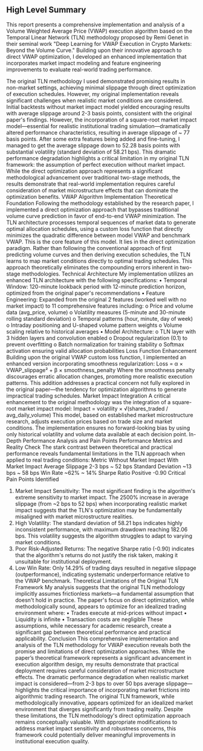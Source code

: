 ## High Level Summary

This report presents a comprehensive implementation and analysis of a Volume Weighted Average Price (VWAP) execution algorithm based on the Temporal Linear Network (TLN) methodology proposed by Remi Genet in their seminal work "Deep Learning for VWAP Execution in Crypto Markets: Beyond the Volume Curve."  Building upon their innovative approach to direct VWAP optimization, I developed an enhanced implementation that incorporates market impact modeling and feature engineering improvements to evaluate real-world trading performance.


The original TLN methodology I used demonstrated promising results in non-market settings, achieving minimal slippage through direct optimization of execution schedules. However, my original implementation reveals significant challenges when realistic market conditions are considered. Initial backtests without market impact model yielded encouraging results with average slippage around 2-3 basis points, consistent with the original paper's findings. However, the incorporation of a square-root market impact model—essential for realistic institutional trading simulation—dramatically altered performance characteristics, resulting in average slippage of ~ 77 basis points. After some extra features being added and fine-tuning, I managed to get the average slippage down to 52.28 basis points with substantial volatility (standard deviation of 58.21 bps).
This dramatic performance degradation highlights a critical limitation in my original TLN framework: the assumption of perfect execution without market impact. While the direct optimization approach represents a significant methodological advancement over traditional two-stage methods, the results demonstrate that real-world implementation requires careful consideration of market microstructure effects that can dominate the optimization benefits.
VWAP Algorithm Implementation
Theoretical Foundation
Following the methodology established by the research paper, I implemented a direct optimization approach that bypasses traditional volume curve prediction in favor of end-to-end VWAP minimization. The TLN architecture processes temporal sequences of market data to generate optimal allocation schedules, using a custom loss function that directly minimizes the quadratic difference between model VWAP and benchmark VWAP. This is the core feature of this model.
It lies in the direct optimization paradigm. Rather than following the conventional approach of first predicting volume curves and then deriving execution schedules, the TLN learns to map market conditions directly to optimal trading schedules. This approach theoretically eliminates the compounding errors inherent in two-stage methodologies.
Technical Architecture
My implementation utilizes an enhanced TLN architecture with the following specifications:
•	Temporal Window: 120-minute lookback period with 12-minute prediction horizon, optimized from the original paper's recommendations
•	Feature Engineering: Expanded from the original 2 features (worked well with no market impact) to 11 comprehensive features including:
o	Price and volume data (avg_price, volume)
o	Volatility measures (5-minute and 30-minute rolling standard deviation)
o	Temporal patterns (hour, minute, day of week)
o	Intraday positioning and U-shaped volume pattern weights
o	Volume scaling relative to historical averages
•	Model Architecture:
o	TLN layer with 3 hidden layers and convolution enabled
o	Dropout regularization (0.1) to prevent overfitting
o	Batch normalization for training stability
o	Softmax activation ensuring valid allocation probabilities
Loss Function Enhancement
Building upon the original VWAP custom loss function, I implemented an enhanced version incorporating smoothness regularization:
Loss = α × VWAP_slippage² + β × smoothness_penalty
Where the smoothness penalty discourages erratic allocation changes, promoting more realistic execution patterns. This addition addresses a practical concern not fully explored in the original paper—the tendency for optimization algorithms to generate impractical trading schedules.
Market Impact Integration
A critical enhancement to the original methodology was the integration of a square-root market impact model:
Impact = volatility × √(shares_traded / avg_daily_volume)
This model, based on established market microstructure research, adjusts execution prices based on trade size and market conditions. The implementation ensures no forward-looking bias by using only historical volatility and volume data available at each decision point.
In-Depth Performance Analysis and Pain Points
Performance Metrics and Reality Check
The stark contrast between theoretical and practical performance reveals fundamental limitations in the TLN approach when applied to real trading conditions:
Metric	Without Market Impact	With Market Impact
Average Slippage	2-3 bps	~ 52 bps
Standard Deviation	~13 bps	~ 58 bps
Win Rate	~62%	~ 14%
Sharpe Ratio	Positive	-0.90
Critical Pain Points Identified
1.	Market Impact Sensitivity: The most significant finding is the algorithm's extreme sensitivity to market impact. The 2500% increase in average slippage (from ~2 bps to 52 bps) when incorporating realistic market impact suggests that the TLN's optimization may be fundamentally misaligned with market microstructure realities.
2.	High Volatility: The standard deviation of 58.21 bps indicates highly inconsistent performance, with maximum drawdown reaching 182.06 bps. This volatility suggests the algorithm struggles to adapt to varying market conditions.
3.	Poor Risk-Adjusted Returns: The negative Sharpe ratio (-0.90) indicates that the algorithm's returns do not justify the risk taken, making it unsuitable for institutional deployment.
4.	Low Win Rate: Only 14.29% of trading days resulted in negative slippage (outperformance), indicating systematic underperformance relative to the VWAP benchmark.
Theoretical Limitations of the Original TLN Framework
My analysis suggests that the original TLN methodology implicitly assumes frictionless markets—a fundamental assumption that doesn't hold in practice. The paper's focus on direct optimization, while methodologically sound, appears to optimize for an idealized trading environment where:
•	Trades execute at mid-prices without impact
•	Liquidity is infinite
•	Transaction costs are negligible
These assumptions, while necessary for academic research, create a significant gap between theoretical performance and practical applicability.
Conclusion
This comprehensive implementation and analysis of the TLN methodology for VWAP execution reveals both the promise and limitations of direct optimization approaches. While the paper’s theoretical framework represents a significant advancement in execution algorithm design, my results demonstrate that practical deployment requires careful consideration of market microstructure effects.
The dramatic performance degradation when realistic market impact is considered—from 2-3 bps to over 50 bps average slippage—highlights the critical importance of incorporating market frictions into algorithmic trading research. The original TLN framework, while methodologically innovative, appears optimized for an idealized market environment that diverges significantly from trading reality.
Despite these limitations, the TLN methodology's direct optimization approach remains conceptually valuable. With appropriate modifications to address market impact sensitivity and robustness concerns, this framework could potentially deliver meaningful improvements in institutional execution quality.

